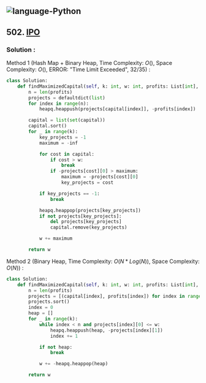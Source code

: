 ![language-Python](https://img.shields.io/badge/Python-ffd43b?style=for-the-badge&logo=PYTHON)
---

## 502. [IPO](https://leetcode.com/problems/ipo)

### Solution :

Method 1 (Hash Map + Binary Heap, Time Complexity: $O()$, Space Complexity: $O()$, ERROR: "Time Limit Exceeded", 32/35) :
```python
class Solution:
    def findMaximizedCapital(self, k: int, w: int, profits: List[int], capital: List[int]) -> int:
        n = len(profits)
        projects = defaultdict(list)
        for index in range(n):
            heapq.heappush(projects[capital[index]], -profits[index])

        capital = list(set(capital))
        capital.sort()
        for _ in range(k):
            key_projects = -1
            maximum = -inf

            for cost in capital:
                if cost > w:
                    break
                if -projects[cost][0] > maximum:
                    maximum = -projects[cost][0]
                    key_projects = cost

            if key_projects == -1:
                break

            heapq.heappop(projects[key_projects])
            if not projects[key_projects]:
                del projects[key_projects]
                capital.remove(key_projects)

            w += maximum

        return w
```

Method 2 (Binary Heap, Time Complexity: $O(N*Log(N))$, Space Complexity: $O(N)$) :
```python
class Solution:
    def findMaximizedCapital(self, k: int, w: int, profits: List[int], capital: List[int]) -> int:
        n = len(profits)
        projects = [(capital[index], profits[index]) for index in range(n)]
        projects.sort()
        index = 0
        heap = []
        for _ in range(k):
            while index < n and projects[index][0] <= w:
                heapq.heappush(heap, -projects[index][1])
                index += 1

            if not heap:
                break

            w += -heapq.heappop(heap)

        return w
```
